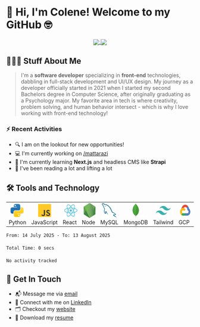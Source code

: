 
# 👋 Hi, I'm Colene! Welcome to my GitHub 🤓
<p align="center">
<a href="https://github.com/anuraghazra/github-readme-stats">
  <img height=150 align="center" src="https://streak-stats.demolab.com/?user=encarnac&theme=material-palenight&card_width=400" />
</a>
<a href="https://github.com/anuraghazra/convoychat">
  <img height=150 align="center" src="https://github-readme-stats.vercel.app/api?username=encarnac&theme=material-palenight&hide=stars,issues,contribs&show=prs_merged_percentage&show_icons=true&hide_title=false" />
</a>
</p>


## 👩🏻‍💻 Stuff About Me
> I'm a **software developer** specializing in **front-end** technologies, dabbling in full-stack development and UI/UX design. My journey as a developer officially started in 2021 when I started my second Bachelors degree in Computer Science, after originally graduating as a Psychology major. My favorite area in tech is where creativity, problem solving, and human behavior intersect - which is why I love working with front-end technology!

### ⚡️ Recent Activities
- 🔍 I am on the lookout for new opportunities!
- 💻 I'm currently working on [/mattarazi](https://github.com/encarnac/mattarazi)
- 🧠 I'm currently learning **Next.js** and headless CMS like **Strapi**
- 💪 I've been reading a lot and lifting a lot


## 🛠️ Tools and Technology
<table>
  <tr>
    <td align="center" width="80">
    <a href="https://python.org/" target="_blank"><img  style="margin-right: 3px;" src="./img/python.png" alt="Python" height="40"/></a> 
      <br>Python
    </td>
    <td align="center" width="80">
    <a href="https://www.javascript.com/" target="_blank"><img  style="margin: 0 3px;" src="./img/javascript.png" alt="Javascript" height="40"/></a> 
      <br>JavaScript
    </td>
    <td align="center" width="80">
    <a href="https://react.dev/" target="_blank"><img  style="margin: 0 3px;" alt="React" height="40" src="./img/react.png"></a>
      <br>React
    </td>
    <td align="center" width="80">
    <a href="https://nodejs.org/en" target="_blank"><img  style="margin: 0 3px;" alt="Node" height="40" src="./img/node.png"></a>
      <br>Node
    </td>
    <td align="center" width="80">
    <a href="https://www.mysql.com/" target="_blank"><img  style="margin: 0 3px;" alt="MySQL" height="40" src="./img/mysql.png"></a>
      <br>MySQL
    </td>
    <td align="center" width="80"> 
    <a href="https://www.mongodb.com/" target="_blank"><img  style="margin: 0 3px;" alt="MongoDB" height="40" src="./img/mongodb.png"></a>
      <br>MongoDB
    </td>
    <td align="center"  width="80">
    <a href="https://tailwindcss.com/" target="_blank"><img  style="margin: 0 3px;" src="./img/tailwind.png" alt="Tailwind" height="40"/></a>
      <br>Tailwind
    </td>
    <td align="center" width="80">
    <a href="https://cloud.google.com/?hl=en" target="_blank"><img  style="margin: 0 3px;" alt="Google Cloud Platform" height="40" src="./img/gcp.png"></a>
      <br>GCP
    </td>
    <td align="center" width="80">
    <a href="https://firebase.google.com/" target="_blank"><img  style="margin: 0 3px;" alt="Firebase" height="40" src="./img/firebase.png"></a>
      <br>FireBase
    </td>
    <td align="center" width="80">
    <a href="" target="_blank"><img  style="margin: 0 3px;" alt="Git" height="40" src="./img/git.png"></a>
      <br>Git
    </td>
    <td align="center" width="80">
    <a href="https://www.figma.com/" target="_blank"> <img src="./img/figma.png" style="margin: 0 3px;" alt="Figma" height="40"/></a>
      <br>Figma
    </td>
  </tr>
</table>


<!--START_SECTION:waka-->

```txt
From: 14 July 2025 - To: 13 August 2025

Total Time: 0 secs

No activity tracked
```

<!--END_SECTION:waka-->

## 💬 Get In Touch
- 📬 Message me via [email](mailto:coleneencarnado@gmail.com)
- 👤 Connect with me on [LinkedIn](https://linkedin.com/in/encarnac)
- 🗂️ Checkout my [website](https://colenecodes.tech)
- 📝 Download my [resume](resume.pdf)



